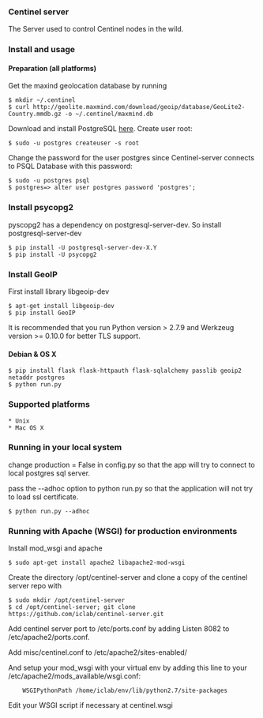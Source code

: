 ### Centinel server

The Server used to control Centinel nodes in the wild.

### Install and usage
#### Preparation (all platforms)
Get the maxind geolocation database by running 

    $ mkdir ~/.centinel
    $ curl http://geolite.maxmind.com/download/geoip/database/GeoLite2-Country.mmdb.gz -o ~/.centinel/maxmind.db

Download and install PostgreSQL [here](http://www.postgresql.org/download/).
Create user root:

    $ sudo -u postgres createuser -s root

Change the password for the user postgres since Centinel-server connects to PSQL Database with this password: 

    $ sudo -u postgres psql
    $ postgres=> alter user postgres password 'postgres';

### Install psycopg2
pyscopg2 has a dependency on postgresql-server-dev. So install postgresql-server-dev

	$ pip install -U postgresql-server-dev-X.Y
	$ pip install -U psycopg2
	
### Install GeoIP
First install library libgeoip-dev

	$ apt-get install libgeoip-dev
	$ pip install GeoIP
	

It is recommended that you run Python version > 2.7.9 and Werkzeug version >= 0.10.0 for better TLS support.

#### Debian & OS X

    $ pip install flask flask-httpauth flask-sqlalchemy passlib geoip2 netaddr postgres
    $ python run.py

### Supported platforms
    * Unix
    * Mac OS X

### Running in your local system
change production = False in config.py so that  the app will try to connect to local postgres sql server.

pass the --adhoc option to python run.py so that the application will not try to load ssl certificate.

	$ python run.py --adhoc

### Running with Apache (WSGI) for production environments
Install mod_wsgi and apache

	$ sudo apt-get install apache2 libapache2-mod-wsgi

Create the directory /opt/centinel-server and clone a copy of the centinel server repo with

	$ sudo mkdir /opt/centinel-server
    $ cd /opt/centinel-server; git clone https://github.com/iclab/centinel-server.git

Add centinel server port to /etc/ports.conf by adding Listen 8082 to /etc/apache2/ports.conf.

Add misc/centinel.conf to /etc/apache2/sites-enabled/

And setup your mod\_wsgi with your virtual env by adding this line to your /etc/apache2/mods_available/wsgi.conf:

        WSGIPythonPath /home/iclab/env/lib/python2.7/site-packages

Edit your WSGI script if necessary at centinel.wsgi



